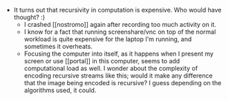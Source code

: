 - It turns out that recursivity in computation is expensive. Who would have thought? :)
  - I crashed [[nostromo]] again after recording too much activity on it.
  - I know for a fact that running screenshare/vnc on top of the normal workload is quite expensive for the laptop I'm running, and sometimes it overheats.
  - Focusing the computer into itself, as it happens when I present my screen or use [[portal]] in this computer, seems to add computational load as well. I wonder about the complexity of encoding recursive streams like this; would it make any difference that the image being encoded is recursive? I guess depending on the algorithms used, it could.
